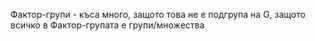Фактор-групи - къса много, защото това не е подгрупа на G, защото всичко в Фактор-групата е групи/множества
